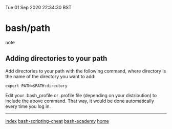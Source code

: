 Tue 01 Sep 2020 22:34:30 BST

# bash/path
note
## Adding directories to your path 

Add directories to your path with the following command, where directory is the name of the directory you want to add:


    export PATH=$PATH:directory

Edit your .bash_profile or .profile file (depending on your distribution) to include the above command. That way, it would be done automatically every time you log in.
___
[index](./index-file.md)
[bash-scripting-cheat](./bash-scripting-cheat.md)
[bash-academy](./bash-academy.md)
[home](./home.md) 

